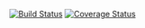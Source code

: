 [![Build Status](https://travis-ci.org/klapuch/Http.svg?branch=master)](https://travis-ci.org/klapuch/Http) [![Coverage Status](https://coveralls.io/repos/github/klapuch/Http/badge.svg?branch=master)](https://coveralls.io/github/klapuch/Http?branch=master)
